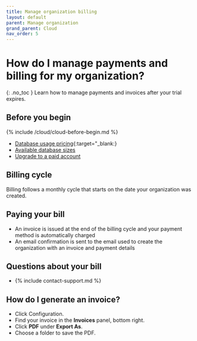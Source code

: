 ```yaml
---
title: Manage organization billing
layout: default
parent: Manage organization
grand_parent: Cloud
nav_order: 5
---
```


# How do I manage payments and billing for my organization?
{: .no_toc }
Learn how to manage payments and invoices after your trial expires.

## Before you begin

{% include /cloud/cloud-before-begin.md %}

* [Database usage pricing](https://www.featurebase.com/pricing){:target="_blank:}
* [Available database sizes](https://docs.featurebase.com/docs/cloud/cloud-databases/cloud-db-shape/)
* [Upgrade to a paid account](/docs/cloud/cloud-org/cloud-org-upgrade-to-paid/)

## Billing cycle

Billing follows a monthly cycle that starts on the date your organization was created.

## Paying your bill

* An invoice is issued at the end of the billing cycle and your payment method is automatically charged
* An email confirmation is sent to the email used to create the organization with an invoice and payment details

## Questions about your bill

* {% include contact-support.md %}

## How do I generate an invoice?

* Click Configuration.
* Find your invoice in the **Invoices** panel, bottom right.
* Click **PDF** under **Export As**.
* Choose a folder to save the PDF.
